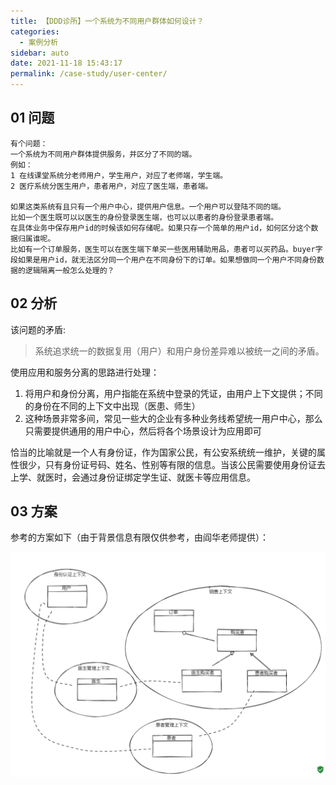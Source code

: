 ```yaml
---
title: 【DDD诊所】一个系统为不同用户群体如何设计？
categories: 
  - 案例分析
sidebar: auto
date: 2021-11-18 15:43:17
permalink: /case-study/user-center/
---
```


## 01 问题

```
有个问题：
一个系统为不同用户群体提供服务，并区分了不同的端。
例如：
1 在线课堂系统分老师用户，学生用户，对应了老师端，学生端。
2 医疗系统分医生用户，患者用户，对应了医生端，患者端。

如果这类系统有且只有一个用户中心，提供用户信息。一个用户可以登陆不同的端。
比如一个医生既可以以医生的身份登录医生端，也可以以患者的身份登录患者端。
在具体业务中保存用户id的时候该如何存储呢。如果只存一个简单的用户id，如何区分这个数据归属谁呢。
比如有一个订单服务，医生可以在医生端下单买一些医用辅助用品，患者可以买药品。buyer字段如果是用户id，就无法区分同一个用户在不同身份下的订单。如果想做同一个用户不同身份数据的逻辑隔离一般怎么处理的？
```

## 02 分析

该问题的矛盾:

>  系统追求统一的数据复用（用户）和用户身份差异难以被统一之间的矛盾。

使用应用和服务分离的思路进行处理：

1. 将用户和身份分离，用户指能在系统中登录的凭证，由用户上下文提供；不同的身份在不同的上下文中出现（医患、师生）
2. 这种场景非常多间，常见一些大的企业有多种业务线希望统一用户中心，那么只需要提供通用的用户中心，然后将各个场景设计为应用即可

恰当的比喻就是一个人有身份证，作为国家公民，有公安系统统一维护，关键的属性很少，只有身份证号码、姓名、性别等有限的信息。当该公民需要使用身份证去上学、就医时，会通过身份证绑定学生证、就医卡等应用信息。

## 03 方案

参考的方案如下（由于背景信息有限仅供参考，由阎华老师提供）：

![阎华老师提供](./user-center/image-20211118155025835.png)

